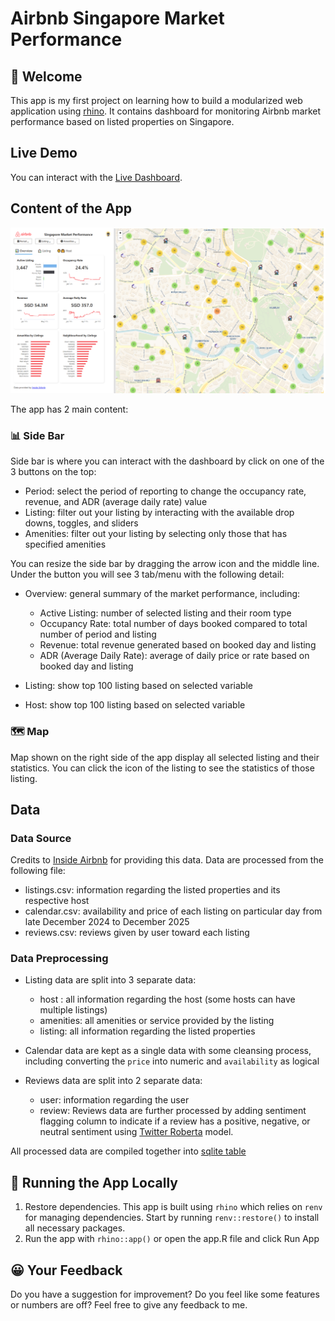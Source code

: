 # Airbnb Singapore Market Performance

## 👋 Welcome

This app is my first project on learning how to build a modularized web application using [rhino](https://www.appsilon.com/rhinoverse/rhino). It contains dashboard for monitoring Airbnb market performance based on listed properties on Singapore. 

## Live Demo

You can interact with the [Live Dashboard](https://argaadya.shinyapps.io/airbnb_market_performance/).

## Content of the App

<p align="center">
<img src="asset_github/main_page.PNG">
</p>

The app has 2 main content:

### 📊 Side Bar

Side bar is where you can interact with the dashboard by click on one of the 3 buttons on the top:

* Period: select the period of reporting to change the occupancy rate, revenue, and ADR (average daily rate) value
* Listing: filter out your listing by interacting with the available drop downs, toggles, and sliders
* Amenities: filter out your listing by selecting only those that has specified amenities

You can resize the side bar by dragging the arrow icon and the middle line. Under the button you will see 3 tab/menu with the following detail:

* Overview: general summary of the market performance, including:
  
  * Active Listing: number of selected listing and their room type
  * Occupancy Rate: total number of days booked compared to total number of period and listing
  * Revenue: total revenue generated based on booked day and listing
  * ADR (Average Daily Rate): average of daily price or rate based on booked day and listing

* Listing: show top 100 listing based on selected variable
* Host: show top 100 listing based on selected variable

### 🗺️ Map

Map shown on the right side of the app display all selected listing and their statistics. You can click the icon of the listing to see the statistics of those listing.

## Data

### Data Source

Credits to [Inside Airbnb](https://insideairbnb.com/get-the-data/) for providing this data. Data are processed from the following file:

* listings.csv: information regarding the listed properties and its respective host
* calendar.csv: availability and price of each listing on particular day from late December 2024 to December 2025
* reviews.csv: reviews given by user toward each listing

### Data Preprocessing

* Listing data are split into 3 separate data:

  * host : all information regarding the host (some hosts can have multiple listings)
  * amenities: all amenities or service provided by the listing
  * listing: all information regarding the listed properties

* Calendar data  are kept as a single data with some cleansing process, including converting the `price` into numeric and `availability` as logical

* Reviews data are split into 2 separate data:

  * user: information regarding the user  
  * review: Reviews data are further processed by adding sentiment flagging column to indicate if a review has a positive, negative, or neutral sentiment using [Twitter Roberta](https://huggingface.co/cardiffnlp/twitter-roberta-base) model.

All processed data are compiled together into [sqlite table](https://github.com/Argaadya/airbnb_market_performance/tree/main/data)

## 🏃 Running the App Locally

1. Restore dependencies. This app is built using `rhino` which relies on `renv` for managing dependencies. Start by running `renv::restore()` to install all necessary packages.
2. Run the app with `rhino::app()` or open the app.R file and click Run App

## 😀 Your Feedback

Do you have a suggestion for improvement? Do you feel like some features or numbers are off? Feel free to give any feedback to me.
